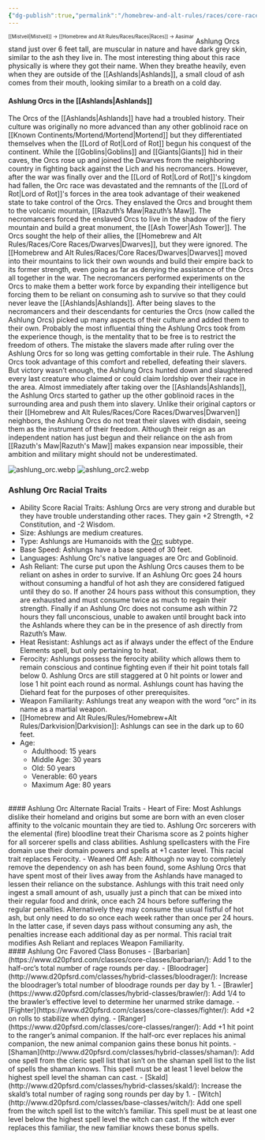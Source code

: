 ```yaml
---
{"dg-publish":true,"permalink":"/homebrew-and-alt-rules/races/core-races/ashlung-orcs/"}
---
```


<sup><sup>[[Mistveil\|Mistveil]] → [[Homebrew and Alt Rules/Races/Races\|Races]] → Aasimar</sup></sup>
Ashlung Orcs stand just over 6 feet tall, are muscular in nature and have dark grey skin, similar to the ash they live in. The most interesting thing about this race physically is where they got their name. When they breathe heavily, even when they are outside of the [[Ashlands\|Ashlands]], a small cloud of ash comes from their mouth, looking similar to a breath on a cold day. 
#### Ashlung Orcs in the [[Ashlands\|Ashlands]]
The Orcs of the [[Ashlands\|Ashlands]] have had a troubled history. Their culture was originally no more advanced than any other goblinoid race on [[Known Continents/Mortend/Mortend\|Mortend]] but they differentiated themselves when the [[Lord of Rot\|Lord of Rot]] begun his conquest of the continent. While the [[Goblins\|Goblins]] and [[Giants\|Giants]] hid in their caves, the Orcs rose up and joined the Dwarves from the neighboring country in fighting back against the Lich and his necromancers. However, after the war was finally over and the [[Lord of Rot\|Lord of Rot]]'s kingdom had fallen, the Orc race was devastated and the remnants of the [[Lord of Rot\|Lord of Rot]]'s forces in the area took advantage of their weakened state to take control of the Orcs. They enslaved the Orcs and brought them to the volcanic mountain, [[Razuth’s Maw\|Razuth’s Maw]]. The necromancers forced the enslaved Orcs to live in the shadow of the fiery mountain and build a great monument, the [[Ash Tower\|Ash Tower]]. The Orcs sought the help of their allies, the [[Homebrew and Alt Rules/Races/Core Races/Dwarves\|Dwarves]], but they were ignored. The [[Homebrew and Alt Rules/Races/Core Races/Dwarves\|Dwarves]] moved into their mountains to lick their own wounds and build their empire back to its former strength, even going as far as denying the assistance of the Orcs all together in the war. The necromancers performed experiments on the Orcs to make them a better work force by expanding their intelligence but forcing them to be reliant on consuming ash to survive so that they could never leave the [[Ashlands\|Ashlands]]. After being slaves to the necromancers and their descendants for centuries the Orcs (now called the Ashlung Orcs) picked up many aspects of their culture and added them to their own. Probably the most influential thing the Ashlung Orcs took from the experience though, is the mentality that to be free is to restrict the freedom of others. The mistake the slavers made after ruling over the Ashlung Orcs for so long was getting comfortable in their rule. The Ashlung Orcs took advantage of this comfort and rebelled, defeating their slavers. But victory wasn’t enough, the Ashlung Orcs hunted down and slaughtered every last creature who claimed or could claim lordship over their race in the area. Almost immediately after taking over the [[Ashlands\|Ashlands]], the Ashlung Orcs started to gather up the other goblinoid races in the surrounding area and push them into slavery. Unlike their original captors or their [[Homebrew and Alt Rules/Races/Core Races/Dwarves\|Dwarven]] neighbors, the Ashlung Orcs do not treat their slaves with disdain, seeing them as the instrument of their freedom. Although their reign as an independent nation has just begun and their reliance on the ash from [[Razuth's Maw\|Razuth's Maw]] makes expansion near impossible, their ambition and military might should not be underestimated.

![ashlung_orc.webp](/img/user/Attachments/ashlung_orc.webp) ![ashlung_orc2.webp](/img/user/Attachments/ashlung_orc2.webp)

### Ashlung Orc Racial Traits
- Ability Score Racial Traits: Ashlung Orcs are very strong and durable but they have trouble understanding other races. They gain +2 Strength, +2 Constitution, and -2 Wisdom.
- Size: Ashlungs are medium creatures.
- Type: Ashlungs are Humanoids with the [Orc](http://www.d20pfsrd.com/bestiary/rules-for-monsters/creature-types#subtype-orc) subtype.
- Base Speed: Ashlungs have a base speed of 30 feet.
- Languages: Ashlung Orc's native languages are Orc and Goblinoid.
- Ash Reliant: The curse put upon the Ashlung Orcs causes them to be reliant on ashes in order to survive. If an Ashlung Orc goes 24 hours without consuming a handful of hot ash they are considered fatigued until they do so. If another 24 hours pass without this consumption, they are exhausted and must consume twice as much to regain their strength. Finally if an Ashlung Orc does not consume ash within 72 hours they fall unconscious, unable to awaken until brought back into the Ashlands where they can be in the presence of ash directly from Razuth’s Maw. 
- Heat Resistant: Ashlungs act as if always under the effect of the Endure Elements spell, but only pertaining to heat.
- Ferocity: Ashlungs possess the ferocity ability which allows them to remain conscious and continue fighting even if their hit point totals fall below 0. Ashlung Orcs are still staggered at 0 hit points or lower and lose 1 hit point each round as normal. Ashlungs count has having the Diehard feat for the purposes of other prerequisites.
- Weapon Familiarity: Ashlungs treat any weapon with the word “orc” in its name as a martial weapon.
- [[Homebrew and Alt Rules/Rules/Homebrew+Alt Rules/Darkvision\|Darkvision]]: Ashlungs can see in the dark up to 60 feet.
- Age:
    - Adulthood: 15 years
    - Middle Age: 30 years
    - Old: 50 years
    - Venerable: 60 years
    - Maximum Age: 80 years
<br>
#### Ashlung Orc Alternate Racial Traits
- Heart of Fire: Most Ashlungs dislike their homeland and origins but some are born with an even closer affinity to the volcanic mountain they are tied to. Ashlung Orc sorcerers with the elemental (fire) bloodline treat their Charisma score as 2 points higher for all sorcerer spells and class abilities. Ashlung spellcasters with the Fire domain use their domain powers and spells at +1 caster level. This racial trait replaces Ferocity.
- Weaned Off Ash: Although no way to completely remove the dependency on ash has been found, some Ashlung Orcs that have spent most of their lives away from the Ashlands have managed to lessen their reliance on the substance. Ashlungs with this trait need only ingest a small amount of ash, usually just a pinch that can be mixed into their regular food and drink, once each 24 hours before suffering the regular penalties. Alternatively they may consume the usual fistful of hot ash, but only need to do so once each week rather than once per 24 hours. In the latter case, if seven days pass without consuming any ash, the penalties increase each additional day as per normal. This racial trait modifies Ash Reliant and replaces Weapon Familiarity.  
<br>
#### Ashlung Orc Favored Class Bonuses
- [Barbarian](https://www.d20pfsrd.com/classes/core-classes/barbarian/): Add 1 to the half-orc’s total number of rage rounds per day.
- [Bloodrager](http://www.d20pfsrd.com/classes/hybrid-classes/bloodrager/): Increase the bloodrager’s total number of bloodrage rounds per day by 1.
- [Brawler](https://www.d20pfsrd.com/classes/hybrid-classes/brawler/): Add 1/4 to the brawler’s effective level to determine her unarmed strike damage.
- [Fighter](https://www.d20pfsrd.com/classes/core-classes/fighter/): Add +2 on rolls to stabilize when dying.
- [Ranger](https://www.d20pfsrd.com/classes/core-classes/ranger/): Add +1 hit point to the ranger’s animal companion. If the half-orc ever replaces his animal companion, the new animal companion gains these bonus hit points.
- [Shaman](http://www.d20pfsrd.com/classes/hybrid-classes/shaman/): Add one spell from the cleric spell list that isn’t on the shaman spell list to the list of spells the shaman knows. This spell must be at least 1 level below the highest spell level the shaman can cast.
- [Skald](http://www.d20pfsrd.com/classes/hybrid-classes/skald/): Increase the skald’s total number of raging song rounds per day by 1.
- [Witch](http://www.d20pfsrd.com/classes/base-classes/witch/): Add one spell from the witch spell list to the witch’s familiar. This spell must be at least one level below the highest spell level the witch can cast. If the witch ever replaces this familiar, the new familiar knows these bonus spells.